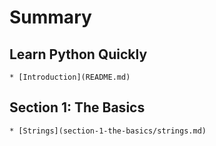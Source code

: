 # Summary

## Learn Python Quickly

    * [Introduction](README.md)

## Section 1: The Basics

    * [Strings](section-1-the-basics/strings.md)

